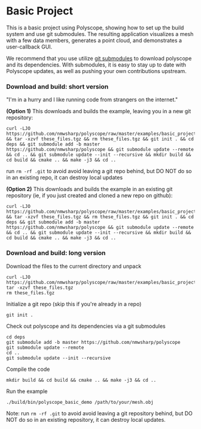 # Basic Project

This is a basic project using Polyscope, showing how to set up the build system and use git submodules. The resulting application visualizes a mesh with a few data members, generates a point cloud, and demonstrates a user-callback GUI.

We recommend that you use utilize [git submodules](https://git-scm.com/book/en/v2/Git-Tools-Submodules) to download polyscope and its dependencies. With submodules, it is easy to stay up to date with Polyscope updates, as well as pushing your own contributions upstream.

### Download and build: short version
"I'm in a hurry and I like running code from strangers on the internet."


**(Option 1)** This downloads and builds the example, leaving you in a new git repository:
```
curl -LJO https://github.com/nmwsharp/polyscope/raw/master/examples/basic_project/these_files.tgz && tar -xzvf these_files.tgz && rm these_files.tgz && git init . && cd deps && git submodule add -b master https://github.com/nmwsharp/polyscope && git submodule update --remote && cd .. && git submodule update --init --recursive && mkdir build && cd build && cmake .. && make -j3 && cd ..
```
run `rm -rf .git` to avoid avoid leaving a git repo behind, but DO NOT do so in an existing repo, it can destroy local updates

**(Option 2)** This downloads and builds the example in an existing git repository (ie, if you just created and cloned a new repo on github):
```
curl -LJO https://github.com/nmwsharp/polyscope/raw/master/examples/basic_project/these_files.tgz && tar -xzvf these_files.tgz && rm these_files.tgz && git init . && cd deps && git submodule add -b master https://github.com/nmwsharp/polyscope && git submodule update --remote && cd .. && git submodule update --init --recursive && mkdir build && cd build && cmake .. && make -j3 && cd ..
```

###  Download and build: long version
Download the files to the current directory and unpack
```
curl -LJO https://github.com/nmwsharp/polyscope/raw/master/examples/basic_project/these_files.tgz
tar -xzvf these_files.tgz
rm these_files.tgz
```

Initialize a git repo (skip this if you're already in a repo)
```
git init .
```

Check out polyscope and its dependencies via a git submodules
```
cd deps
git submodule add -b master https://github.com/nmwsharp/polyscope
git submodule update --remote
cd ..
git submodule update --init --recursive
```

Compile the code
```
mkdir build && cd build && cmake .. && make -j3 && cd ..
```

Run the example
```
./build/bin/polyscope_basic_demo /path/to/your/mesh.obj
```

Note: run `rm -rf .git` to avoid avoid leaving a git repository behind, but DO NOT do so in an existing repository, it can destroy local updates.

